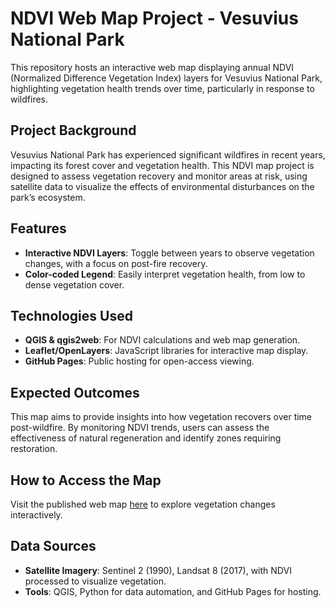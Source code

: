 # NDVI Web Map Project - Vesuvius National Park

This repository hosts an interactive web map displaying annual NDVI (Normalized Difference Vegetation Index) layers for Vesuvius National Park, highlighting vegetation health trends over time, particularly in response to wildfires.

## Project Background
Vesuvius National Park has experienced significant wildfires in recent years, impacting its forest cover and vegetation health. This NDVI map project is designed to assess vegetation recovery and monitor areas at risk, using satellite data to visualize the effects of environmental disturbances on the park’s ecosystem.

## Features
- **Interactive NDVI Layers**: Toggle between years to observe vegetation changes, with a focus on post-fire recovery.
- **Color-coded Legend**: Easily interpret vegetation health, from low to dense vegetation cover.

## Technologies Used
- **QGIS & qgis2web**: For NDVI calculations and web map generation.
- **Leaflet/OpenLayers**: JavaScript libraries for interactive map display.
- **GitHub Pages**: Public hosting for open-access viewing.

## Expected Outcomes
This map aims to provide insights into how vegetation recovers over time post-wildfire. By monitoring NDVI trends, users can assess the effectiveness of natural regeneration and identify zones requiring restoration.

## How to Access the Map
Visit the published web map [here](https://sarahamlima.github.io/NDVI-Map) to explore vegetation changes interactively.

## Data Sources
- **Satellite Imagery**: Sentinel 2 (1990), Landsat 8 (2017), with NDVI processed to visualize vegetation.
- **Tools**: QGIS, Python for data automation, and GitHub Pages for hosting.
